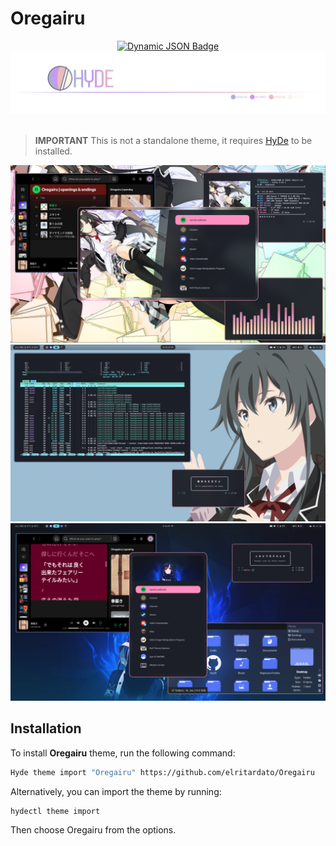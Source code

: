 # Oregairu

<div align="center">
    <a href="https://discord.gg/AYbJ9MJez7">
        <img alt="Dynamic JSON Badge" src="https://img.shields.io/badge/dynamic/json?url=https%3A%2F%2Fdiscordapp.com%2Fapi%2Finvites%2FmT5YqjaJFh%3Fwith_counts%3Dtrue&query=%24.approximate_member_count&suffix=%20members&style=for-the-badge&logo=discord&logoSize=auto&label=The%20HyDe%20Project&labelColor=ebbcba&color=c79bf0">    
    </a>
</div>
<div align="center"><img src="https://raw.githubusercontent.com/prasanthrangan/hyprdots/main/Source/assets/hyde_banner.png"><br><br></div>

> **IMPORTANT**
> This is not a standalone theme, it requires [HyDe](https://github.com/Hyde-project/hyde) to be installed.

![t1](./screenshots/1.png)
![t2](./screenshots/2.png)
![t3](./screenshots/3.png)

## Installation

To install **Oregairu** theme, run the following command:

```sh
Hyde theme import "Oregairu" https://github.com/elritardato/Oregairu
```

Alternatively, you can import the theme by running:

```sh
hydectl theme import
```

Then choose Oregairu from the options.
